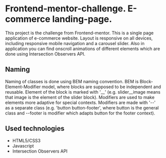 # Frontend-mentor-challenge. E-commerce landing-page.
This project is the challenge from Frontend-mentor. This is a single page application of e-commerce website. Layout is responsive on all devices, including responsive mobile navigation and a carousel slider.
Also in application you can find onscroll animations of different elements which are done using Intersection Observers API.

## Naming
Naming of classes is done using BEM naming convention. BEM is Block-Element-Modifier model, where blocks are supposed to be independent and reusable. Element of the block is marked with '__' (e.g. slider__image means that image is the element of the slider block). Modifiers are used to make elements more adaptive for special contexts.
Modifiers are made with '--' as a separate class (e.g. 'button button-footer', where button is the general class and --footer is modifier which adapts button for the footer context).

## Used technologies
 - HTML5/CSS3
 - Javascript
 - Intersection Observers API
